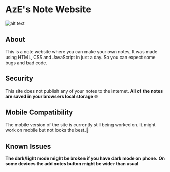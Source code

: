 AzE's Note Website
======


![alt text](https://i.ibb.co/hKN9NGs/notes.png)

About
------
This is a note website where you can make your own notes, It was made using HTML, CSS and JavaScript in just a day. So you can expect some bugs and bad code.




Security
------
This site does not publish any of your notes to the internet. **All of the notes are saved in your browsers local storage** 🌐


Mobile Compatibility 
------
The mobile version of the site is currently still being worked on. It might work on mobile but not looks the best.📱


Known Issues
------

**The dark/light mode might be broken if you have dark mode on phone.** 
**On some devices the add notes button might be wider than usual**

